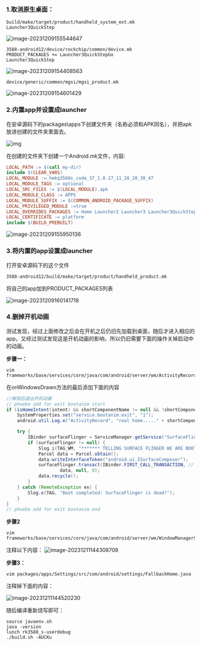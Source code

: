 ### 1.取消原生桌面：

~~~
build/make/target/product/handheld_system_ext.mk
Launcher3QuickStep
~~~

![image-20231209155544647](https://chai-1301855619.cos.ap-beijing.myqcloud.com/202312111508562.png)

```
3588-android12/device/rockchip/common/device.mk
PRODUCT_PACKAGES += Launcher3QuickStepGo
Launcher3QuickStep
```

![image-20231209154408563](https://chai-1301855619.cos.ap-beijing.myqcloud.com/202312111508465.png)

~~~
device/generic/common/mgsi/mgsi_product.mk
~~~

![image-20231209154601429](https://chai-1301855619.cos.ap-beijing.myqcloud.com/202312111508434.png)

### 2.内置app并设置成launcher

在安卓源码下的packages\apps下创建文件夹（名称必须和APK同名），并把apk放进创建的文件夹里面去。

![img](https://chai-1301855619.cos.ap-beijing.myqcloud.com/202312111508416.jpeg) 

在创建的文件夹下创建一个Android.mk文件，内容:

~~~mk
LOCAL_PATH := $(call my-dir)
include $(CLEAR_VARS)
LOCAL_MODULE := hmkq3568s_code_37_1.0.17_11_28_20_38_47
LOCAL_MODULE_TAGS := optional
LOCAL_SRC_FILES := $(LOCAL_MODULE).apk
LOCAL_MODULE_CLASS := APPS
LOCAL_MODULE_SUFFIX := $(COMMON_ANDROID_PACKAGE_SUFFIX)
LOCAL_PRIVILEGED_MODULE :=true
LOCAL_OVERRIDES_PACKAGES := Home Launcher2 Launcher3 Launcher3QuickStep   
LOCAL_CERTIFICATE := platform
include $(BUILD_PREBUILT)
~~~

![image-20231209155950136](https://chai-1301855619.cos.ap-beijing.myqcloud.com/202312111508506.png)



### 3.将内置的app设置成launcher

打开安卓源码下的这个文件

```
3588-android12/build/make/target/product/handheld_product.mk
```

将自己的app加到PRODUCT_PACKAGES列表

![image-20231209160141718](https://chai-1301855619.cos.ap-beijing.myqcloud.com/202312111508484.png)

### 4.删掉开机动画

测试发现，经过上面修改之后会在开机之后仍旧先加载到桌面，随后才进入相应的app，又经过测试发现这是开机动画的影响，所以仍旧需要下面的操作关掉启动中的动画。

**步骤一：**

~~~
vim frameworks/base/services/core/java/com/android/server/wm/ActivityRecord.java
~~~

在onWindowsDrawn方法的最后添加下面的内容

~~~java
//解锁后退出开机动画
// phoebe add for exit bootanim start
if (isHomeIntent(intent) && shortComponentName != null && !shortComponentName.contains("FallbackHome")) {
    SystemProperties.set("service.bootanim.exit", "1");
    android.util.Log.e("ActivityRecord", "real home....." + shortComponentName);

    try {
        IBinder surfaceFlinger = ServiceManager.getService("SurfaceFlinger");
        if (surfaceFlinger != null) {
            Slog.i(TAG_WM, "******* TELLING SURFACE FLINGER WE ARE BOOTED!");
            Parcel data = Parcel.obtain();
            data.writeInterfaceToken("android.ui.ISurfaceComposer");
            surfaceFlinger.transact(IBinder.FIRST_CALL_TRANSACTION, // BOOT_FINISHED
                    data, null, 0);
            data.recycle();
        }
    } catch (RemoteException ex) {
        Slog.e(TAG, "Boot completed: SurfaceFlinger is dead!");
    }
}
// phoebe add for exit bootanim end
~~~

**步骤2**

~~~
vim frameworks/base/services/core/java/com/android/server/wm/WindowManagerService.java
~~~

注释以下内容：
![image-20231211144308708](https://chai-1301855619.cos.ap-beijing.myqcloud.com/202312111508440.png)

**步骤3：**

~~~
vim packages/apps/Settings/src/com/android/settings/FallbackHome.java
~~~

注释掉下面的内容：	

![image-20231211144520230](https://chai-1301855619.cos.ap-beijing.myqcloud.com/202312111508115.png)

随后编译重新烧写即可：

~~~shell
source javaenv.sh 
java -version 
lunch rk3588_s-userdebug
./build.sh -AUCKu
~~~

